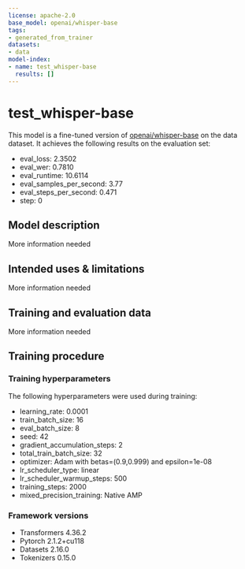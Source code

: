 ```yaml
---
license: apache-2.0
base_model: openai/whisper-base
tags:
- generated_from_trainer
datasets:
- data
model-index:
- name: test_whisper-base
  results: []
---
```


<!-- This model card has been generated automatically according to the information the Trainer had access to. You
should probably proofread and complete it, then remove this comment. -->

# test_whisper-base

This model is a fine-tuned version of [openai/whisper-base](https://huggingface.co/openai/whisper-base) on the data dataset.
It achieves the following results on the evaluation set:
- eval_loss: 2.3502
- eval_wer: 0.7810
- eval_runtime: 10.6114
- eval_samples_per_second: 3.77
- eval_steps_per_second: 0.471
- step: 0

## Model description

More information needed

## Intended uses & limitations

More information needed

## Training and evaluation data

More information needed

## Training procedure

### Training hyperparameters

The following hyperparameters were used during training:
- learning_rate: 0.0001
- train_batch_size: 16
- eval_batch_size: 8
- seed: 42
- gradient_accumulation_steps: 2
- total_train_batch_size: 32
- optimizer: Adam with betas=(0.9,0.999) and epsilon=1e-08
- lr_scheduler_type: linear
- lr_scheduler_warmup_steps: 500
- training_steps: 2000
- mixed_precision_training: Native AMP

### Framework versions

- Transformers 4.36.2
- Pytorch 2.1.2+cu118
- Datasets 2.16.0
- Tokenizers 0.15.0

